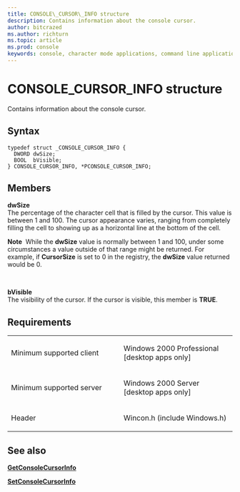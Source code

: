 ```yaml
---
title: CONSOLE\_CURSOR\_INFO structure
description: Contains information about the console cursor.
author: bitcrazed
ms.author: richturn
ms.topic: article
ms.prod: console
keywords: console, character mode applications, command line applications, terminal applications, console api
---
```

# CONSOLE\_CURSOR\_INFO structure


Contains information about the console cursor.

Syntax
------

```ManagedCPlusPlus
typedef struct _CONSOLE_CURSOR_INFO {
  DWORD dwSize;
  BOOL  bVisible;
} CONSOLE_CURSOR_INFO, *PCONSOLE_CURSOR_INFO;
```

Members
-------

**dwSize**  
The percentage of the character cell that is filled by the cursor. This value is between 1 and 100. The cursor appearance varies, ranging from completely filling the cell to showing up as a horizontal line at the bottom of the cell.

**Note**  While the **dwSize** value is normally between 1 and 100, under some circumstances a value outside of that range might be returned. For example, if **CursorSize** is set to 0 in the registry, the **dwSize** value returned would be 0.

 

**bVisible**  
The visibility of the cursor. If the cursor is visible, this member is **TRUE**.

Requirements
------------

<table>
<colgroup>
<col width="50%" />
<col width="50%" />
</colgroup>
<tbody>
<tr class="odd">
<td><p>Minimum supported client</p></td>
<td><p>Windows 2000 Professional [desktop apps only]</p></td>
</tr>
<tr class="even">
<td><p>Minimum supported server</p></td>
<td><p>Windows 2000 Server [desktop apps only]</p></td>
</tr>
<tr class="odd">
<td><p>Header</p></td>
<td>Wincon.h (include Windows.h)</td>
</tr>
</tbody>
</table>

## <span id="see_also"></span>See also


[**GetConsoleCursorInfo**](getconsolecursorinfo.md)

[**SetConsoleCursorInfo**](setconsolecursorinfo.md)

 

 




